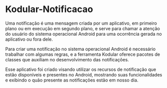 # Kodular-Notificacao
Uma notificação é uma mensagem criada por um aplicativo, em primeiro plano ou em execução em segundo plano, e serve para chamar a atenção do usuário do sistema operacional Android para uma ocorrência gerada no aplicativo ou fora dele.

Para criar uma notificação no sistema operacional Android é necessário trabalhar com algumas regras, e a ferramenta Kodular oferece pacotes de classes que auxiliam no desenvolvimento das notificações.

Esse aplicativo foi criado visando utilizar os recursos de notificação que estão disponíveis e presentes no Android, mostrando suas funcionalidades e exibindo o quão presente as notificações estão em nosso dia.
